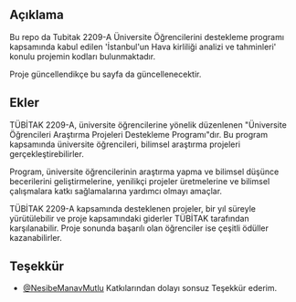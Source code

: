 ## Açıklama
Bu repo da Tubitak 2209-A Üniversite Öğrencilerini destekleme programı kapsamında kabul edilen 'İstanbul'un Hava kirliliği analizi ve tahminleri' konulu projemin kodları bulunmaktadır. 

Proje güncellendikçe bu sayfa da güncellenecektir.

## Ekler

TÜBİTAK 2209-A, üniversite öğrencilerine yönelik düzenlenen "Üniversite Öğrencileri Araştırma Projeleri Destekleme Programı"dır. Bu program kapsamında üniversite öğrencileri, bilimsel araştırma projeleri gerçekleştirebilirler.

Program, üniversite öğrencilerinin araştırma yapma ve bilimsel düşünce becerilerini geliştirmelerine, yenilikçi projeler üretmelerine ve bilimsel çalışmalara katkı sağlamalarına yardımcı olmayı amaçlar.

TÜBİTAK 2209-A kapsamında desteklenen projeler, bir yıl süreyle yürütülebilir ve proje kapsamındaki giderler TÜBİTAK tarafından karşılanabilir. Proje sonunda başarılı olan öğrenciler ise çeşitli ödüller kazanabilirler.
  
## Teşekkür

- [@NesibeManavMutlu](https://www.linkedin.com/in/mnv/) Katkılarından dolayı sonsuz Teşekkür ederim. 

  